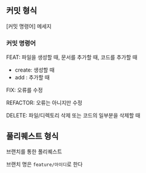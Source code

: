 ## 커밋 형식

[커밋 명령어] 메세지



### 커밋 명령어

FEAT: 파일을 생성할 때, 문서를 추가할 때, 코드를 추가할 때

- create: 생성할 때 
- add : 추가할 때 

FIX: 오류를 수정

REFACTOR: 오류는 아니지만 수정

DELETE: 파일/디렉토리 삭제 또는 코드의 일부분을 삭제할 때



## 풀리퀘스트 형식

브랜치를 통한 풀리퀘스트

브랜치 명은 `feature/아이디`로 한다
